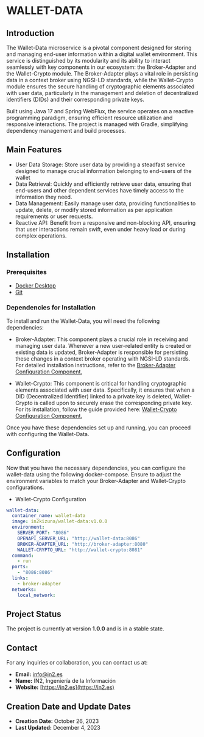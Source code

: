 # WALLET-DATA

## Introduction
The Wallet-Data microservice is a pivotal component designed for storing and managing end-user information within a digital wallet environment. This service is distinguished by its modularity and its ability to interact seamlessly with key components in our ecosystem: the Broker-Adapter and the Wallet-Crypto module. The Broker-Adapter plays a vital role in persisting data in a context broker using NGSI-LD standards, while the Wallet-Crypto module ensures the secure handling of cryptographic elements associated with user data, particularly in the management and deletion of decentralized identifiers (DIDs) and their corresponding private keys.

Built using Java 17 and Spring WebFlux, the service operates on a reactive programming paradigm, ensuring efficient resource utilization and responsive interactions. The project is managed with Gradle, simplifying dependency management and build processes.

## Main Features
* User Data Storage: Store user data by providing a steadfast service designed to manage crucial information belonging to end-users of the wallet
* Data Retrieval: Quickly and efficiently retrieve user data, ensuring that end-users and other dependent services have timely access to the information they need.
* Data Management: Easily manage user data, providing functionalities to update, delete, or modify stored information as per application requirements or user requests.
* Reactive API: Benefit from a responsive and non-blocking API, ensuring that user interactions remain swift, even under heavy load or during complex operations.

## Installation
### Prerequisites
- [Docker Desktop](https://www.docker.com/)
- [Git](https://git-scm.com/)

### Dependencies for Installation
To install and run the Wallet-Data, you will need the following dependencies:
* Broker-Adapter: This component plays a crucial role in receiving and managing user data. Whenever a new user-related entity is created or existing data is updated, Broker-Adapter is responsible for persisting these changes in a context broker operating with NGSI-LD standards. For detailed installation instructions, refer to the [Broker-Adapter Configuration Component.](https://github.com/in2workspace/broker-adapter)

* Wallet-Crypto: This component is critical for handling cryptographic elements associated with user data. Specifically, it ensures that when a DID (Decentralized Identifier) linked to a private key is deleted, Wallet-Crypto is called upon to securely erase the corresponding private key. For its installation, follow the guide provided here: [Wallet-Crypto Configuration Component.](https://github.com/in2workspace/wallet-crypto)

Once you have these dependencies set up and running, you can proceed with configuring the Wallet-Data.

## Configuration
Now that you have the necessary dependencies, you can configure the wallet-data using the following docker-compose. Ensure to adjust the environment variables to match your Broker-Adapter and Wallet-Crypto configurations.
* Wallet-Crypto Configuration
```yaml
wallet-data:
  container_name: wallet-data
  image: in2kizuna/wallet-data:v1.0.0
  environment:
    SERVER_PORT: "8086"
    OPENAPI_SERVER_URL: "http://wallet-data:8086"
    BROKER-ADAPTER_URL: "http://broker-adapter:8080"
    WALLET-CRYPTO_URL: "http://wallet-crypto:8081"
  command:
    - run
  ports:
    - "8086:8086"
  links:
    - broker-adapter
  networks:
    local_network:
```
## Project Status
The project is currently at version **1.0.0** and is in a stable state.

## Contact
For any inquiries or collaboration, you can contact us at:
* **Email:** [info@in2.es](mailto:info@in2.es)
* **Name:** IN2, Ingeniería de la Información
* **Website:** [https://in2.es](https://in2.es)

## Creation Date and Update Dates
* **Creation Date:** October 26, 2023
* **Last Updated:** December 4, 2023

